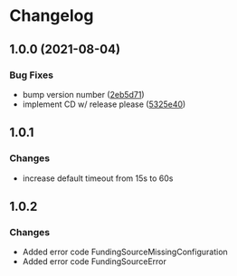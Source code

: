 # Changelog

## 1.0.0 (2021-08-04)

### Bug Fixes

- bump version number ([2eb5d71](https://www.github.com/ShipEngine/shipengine-php/commit/2eb5d710f82ccefd2110a720394234e47e38040e))
- implement CD w/ release please ([5325e40](https://www.github.com/ShipEngine/shipengine-php/commit/5325e40f0bff35f8cda1fc5f67ce5f461345a905))

## 1.0.1

### Changes

- increase default timeout from 15s to 60s

## 1.0.2

### Changes

- Added error code FundingSourceMissingConfiguration
- Added error code FundingSourceError
